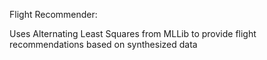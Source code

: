 Flight Recommender:

Uses Alternating Least Squares from MLLib to provide flight recommendations based on synthesized data

